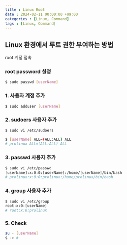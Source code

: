 ```yaml
---
title : Linux Root
date : 2024-02-11 00:00:00 +09:00
categories : [Linux, Command]
tags : [Linux, Command]
---
```

## Linux 환경에서 루트 권한 부여하는 방법
root 계정 접속

### root password 설정
```bash
$ sudo passwd [userName]
```

### 1. 사용자 계정 추가
```bash
$ sudo adduser [userName]
```

### 2. sudoers 사용자 추가
```bash
$ sudo vi /etc/sudoers

$ [userName] ALL=(ALL:ALL) ALL
# prolinux ALL=(ALL:ALL) ALL
```

### 3. passwd 사용자 추가
```bash
$ sudo vi /etc/passwd
[userName]:x:0:0:[userName]:/home/[userName]/bin/bash
# prolinux:x:0:0:prolinux:/home/prolinux/bin/bash
```

### 4. group 사용자 추가
```bash
$ sudo vi /etc/group
root:x:0:[userName]
# root:x:0:prolinux
```

### 5. Check
```bash
su - [userName]
$ -> #
```

